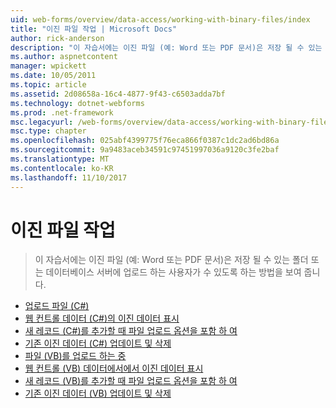 ```yaml
---
uid: web-forms/overview/data-access/working-with-binary-files/index
title: "이진 파일 작업 | Microsoft Docs"
author: rick-anderson
description: "이 자습서에는 이진 파일 (예: Word 또는 PDF 문서)은 저장 될 수 있는 폴더 또는 데이터베이스 서버에 업로드 하는 사용자가 수 있도록 하는 방법을 보여 줍니다."
ms.author: aspnetcontent
manager: wpickett
ms.date: 10/05/2011
ms.topic: article
ms.assetid: 2d08658a-16c4-4877-9f43-c6503adda7bf
ms.technology: dotnet-webforms
ms.prod: .net-framework
msc.legacyurl: /web-forms/overview/data-access/working-with-binary-files
msc.type: chapter
ms.openlocfilehash: 025abf4399775f76eca866f0387c1dc2ad6bd86a
ms.sourcegitcommit: 9a9483aceb34591c97451997036a9120c3fe2baf
ms.translationtype: MT
ms.contentlocale: ko-KR
ms.lasthandoff: 11/10/2017
---
```

<a name="working-with-binary-files"></a>이진 파일 작업
====================
> 이 자습서에는 이진 파일 (예: Word 또는 PDF 문서)은 저장 될 수 있는 폴더 또는 데이터베이스 서버에 업로드 하는 사용자가 수 있도록 하는 방법을 보여 줍니다.


- [업로드 파일 (C#)](uploading-files-cs.md)
- [웹 컨트롤 데이터 (C#)의 이진 데이터 표시](displaying-binary-data-in-the-data-web-controls-cs.md)
- [새 레코드 (C#)를 추가할 때 파일 업로드 옵션을 포함 하 여](including-a-file-upload-option-when-adding-a-new-record-cs.md)
- [기존 이진 데이터 (C#) 업데이트 및 삭제](updating-and-deleting-existing-binary-data-cs.md)
- [파일 (VB)를 업로드 하는 중](uploading-files-vb.md)
- [웹 컨트롤 (VB) 데이터에서에서 이진 데이터 표시](displaying-binary-data-in-the-data-web-controls-vb.md)
- [새 레코드 (VB)를 추가할 때 파일 업로드 옵션을 포함 하 여](including-a-file-upload-option-when-adding-a-new-record-vb.md)
- [기존 이진 데이터 (VB) 업데이트 및 삭제](updating-and-deleting-existing-binary-data-vb.md)
